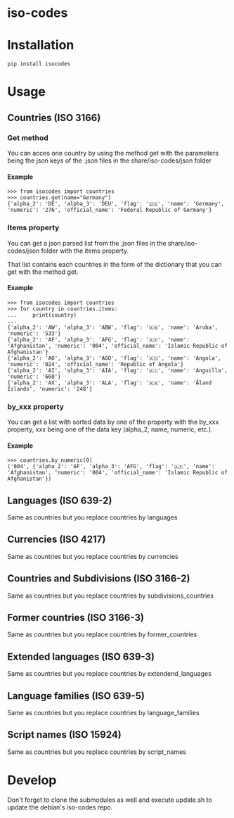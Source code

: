 # iso-codes

# Installation

    pip install isocodes

# Usage

## Countries (ISO 3166)

### Get method

You can acces one country by using the method get with the parameters being the json keys of the .json files in the share/iso-codes/json folder

#### Example

    >>> from isocodes import countries
    >>> countries.get(name="Germany")
    {'alpha_2': 'DE', 'alpha_3': 'DEU', 'flag': '🇩🇪', 'name': 'Germany', 'numeric': '276', 'official_name': 'Federal Republic of Germany'}

### Items property

You can get a json parsed list from the .json files in the share/iso-codes/json folder with the items property.

That list contains each countries in the form of the dictionary that you can get with the method get.

#### Example

    >>> from isocodes import countries
    >>> for country in countries.items:
    ...     print(country)
    ...
    {'alpha_2': 'AW', 'alpha_3': 'ABW', 'flag': '🇦🇼', 'name': 'Aruba', 'numeric': '533'}
    {'alpha_2': 'AF', 'alpha_3': 'AFG', 'flag': '🇦🇫', 'name': 'Afghanistan', 'numeric': '004', 'official_name': 'Islamic Republic of Afghanistan'}
    {'alpha_2': 'AO', 'alpha_3': 'AGO', 'flag': '🇦🇴', 'name': 'Angola', 'numeric': '024', 'official_name': 'Republic of Angola'}
    {'alpha_2': 'AI', 'alpha_3': 'AIA', 'flag': '🇦🇮', 'name': 'Anguilla', 'numeric': '660'}
    {'alpha_2': 'AX', 'alpha_3': 'ALA', 'flag': '🇦🇽', 'name': 'Åland Islands', 'numeric': '248'}

### by_xxx property

You can get a list with sorted data by one of the property with the by_xxx property, xxx being one of the data key (alpha_2, name, numeric, etc.).

#### Example

    >>> countries.by_numeric[0]
    ('004', {'alpha_2': 'AF', 'alpha_3': 'AFG', 'flag': '🇦🇫', 'name': 'Afghanistan', 'numeric': '004', 'official_name': 'Islamic Republic of Afghanistan'})


## Languages (ISO 639-2)

Same as countries but you replace countries by languages

## Currencies (ISO 4217)

Same as countries but you replace countries by currencies

## Countries and Subdivisions (ISO 3166-2)

Same as countries but you replace countries by subdivisions_countries

## Former countries (ISO 3166-3)

Same as countries but you replace countries by former_countries

## Extended languages (ISO 639-3)
Same as countries but you replace countries by extendend_languages

## Language families (ISO 639-5)
Same as countries but you replace countries by language_families

## Script names (ISO 15924)
Same as countries but you replace countries by script_names

# Develop

Don't forget to clone the submodules as well and execute update.sh to update the debian's iso-codes repo.